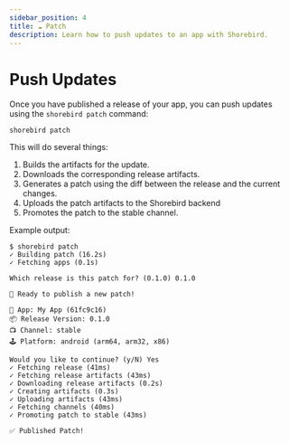 ```yaml
---
sidebar_position: 4
title: ☁️ Patch
description: Learn how to push updates to an app with Shorebird.
---
```


# Push Updates

Once you have published a release of your app, you can push updates using the
`shorebird patch` command:

```
shorebird patch
```

This will do several things:

1. Builds the artifacts for the update.
1. Downloads the corresponding release artifacts.
1. Generates a patch using the diff between the release and the current changes.
1. Uploads the patch artifacts to the Shorebird backend
1. Promotes the patch to the stable channel.

Example output:

```
$ shorebird patch
✓ Building patch (16.2s)
✓ Fetching apps (0.1s)

Which release is this patch for? (0.1.0) 0.1.0

🚀 Ready to publish a new patch!

📱 App: My App (61fc9c16)
📦 Release Version: 0.1.0
📺 Channel: stable
🕹️ Platform: android (arm64, arm32, x86)

Would you like to continue? (y/N) Yes
✓ Fetching release (41ms)
✓ Fetching release artifacts (43ms)
✓ Downloading release artifacts (0.2s)
✓ Creating artifacts (0.3s)
✓ Uploading artifacts (43ms)
✓ Fetching channels (40ms)
✓ Promoting patch to stable (43ms)

✅ Published Patch!
```
